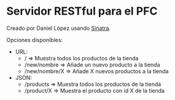 Servidor RESTful para el PFC
============================

Creado por Daniel López usando [Sinatra](http://www.sinatrarb.com/).

Opciones disponibles:

* URL:
  * / => Muestra todos los productos de la tienda
  * /new/nombre => Añade un nuevo producto a la tienda
  * /new/nombre/X => Añade X nuevos productos a la tienda
* JSON:
  * /products => Muestra todos los productos de la tienda
  * /product/X => Muestra el producto con id X de la tienda